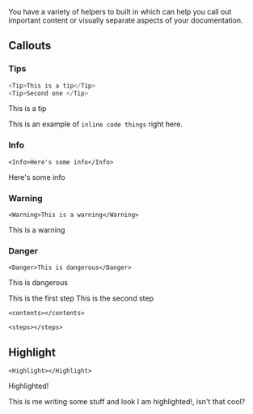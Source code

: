 You have a variety of helpers to built in which can help you call out important content or visually separate aspects of your documentation.

## Callouts

### Tips

```javascript
<Tip>This is a tip</Tip>
<Tip>Second one </Tip>
```

<Tip color="blue">This is a tip</Tip>

This is an example of `inline code things` right here.


### Info
```
<Info>Here's some info</Info>
```
<Info>Here's some info</Info>

### Warning
```
<Warning>This is a warning</Warning>
```
<Warning>This is a warning</Warning>

### Danger
```
<Danger>This is dangerous</Danger>
```
<Danger>This is dangerous</Danger>

<step>This is the first step</step>
<step>This is the second step</step>

```
<contents></contents>
```

```
<steps></steps>
```

## Highlight

```
<Highlight></Highlight>
```

<Highlight>Highlighted!</Highlight>

This is me writing some stuff and look <Highlight>I am highlighted!</Highlight>, isn't that cool?
